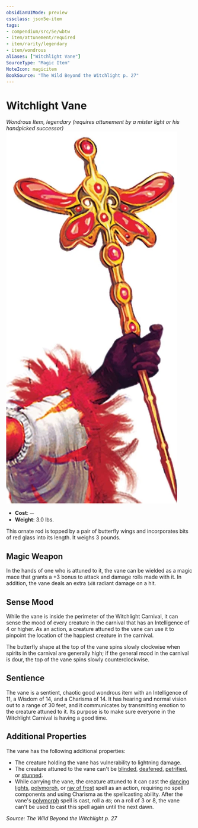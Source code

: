 ```yaml
---
obsidianUIMode: preview
cssclass: json5e-item
tags:
- compendium/src/5e/wbtw
- item/attunement/required
- item/rarity/legendary
- item/wondrous
aliases: ["Witchlight Vane"]
SourceType: "Magic Item"
NoteIcon: magicitem
BookSource: "The Wild Beyond the Witchlight p. 27"
---
```

# Witchlight Vane
*Wondrous Item, legendary (requires attunement by a mister light or his handpicked successor)*  
![](https://raw.githubusercontent.com/5etools-mirror-2/5etools-img/main/items/WBtW/Witchlight%20Vane.webp#right)  

- **Cost**: ⏤
- **Weight**: 3.0 lbs.

This ornate rod is topped by a pair of butterfly wings and incorporates bits of red glass into its length. It weighs 3 pounds.

## Magic Weapon

In the hands of one who is attuned to it, the vane can be wielded as a magic mace that grants a +3 bonus to attack and damage rolls made with it. In addition, the vane deals an extra `1d8` radiant damage on a hit.

## Sense Mood

While the vane is inside the perimeter of the Witchlight Carnival, it can sense the mood of every creature in the carnival that has an Intelligence of 4 or higher. As an action, a creature attuned to the vane can use it to pinpoint the location of the happiest creature in the carnival.

The butterfly shape at the top of the vane spins slowly clockwise when spirits in the carnival are generally high; if the general mood in the carnival is dour, the top of the vane spins slowly counterclockwise.

## Sentience

The vane is a sentient, chaotic good wondrous item with an Intelligence of 11, a Wisdom of 14, and a Charisma of 14. It has hearing and normal vision out to a range of 30 feet, and it communicates by transmitting emotion to the creature attuned to it. Its purpose is to make sure everyone in the Witchlight Carnival is having a good time.

## Additional Properties

The vane has the following additional properties:

- The creature holding the vane has vulnerability to lightning damage.  
- The creature attuned to the vane can't be [blinded](/2-Mechanics/CLI/rules/conditions.md#blinded), [deafened](/2-Mechanics/CLI/rules/conditions.md#deafened), [petrified](/2-Mechanics/CLI/rules/conditions.md#petrified), or [stunned](/2-Mechanics/CLI/rules/conditions.md#stunned).  
- While carrying the vane, the creature attuned to it can cast the [dancing lights](/2-Mechanics/CLI/spells/dancing-lights.md), [polymorph](/2-Mechanics/CLI/spells/polymorph.md), or [ray of frost](/2-Mechanics/CLI/spells/ray-of-frost.md) spell as an action, requiring no spell components and using Charisma as the spellcasting ability. After the vane's [polymorph](/2-Mechanics/CLI/spells/polymorph.md) spell is cast, roll a `d8`; on a roll of 3 or 8, the vane can't be used to cast this spell again until the next dawn.  

*Source: The Wild Beyond the Witchlight p. 27*